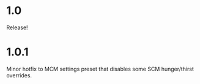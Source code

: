 # 1.0

Release!

# 1.0.1

Minor hotfix to MCM settings preset that disables some SCM hunger/thirst overrides.
